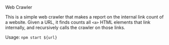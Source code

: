 Web Crawler

This is a simple web crawler that makes a report on the internal link count of a website. Given a URL, it finds counts all `<a>` HTML elements that link internally, and recursively calls the crawler on those links.

Usage:
`npm start ${url}`
